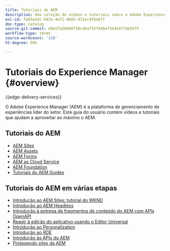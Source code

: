 ```yaml
---
title: Tutoriais do AEM
description: Uma coleção de vídeos e tutoriais sobre o Adobe Experience Manager.
exl-id: fe83a2dc-b43a-4e71-9b03-d31ec4f6a6ff
doc-type: Catalog
source-git-commit: e0e57a56090f38c4baf357946ef35d1477ab5675
workflow-type: tm+mt
source-wordcount: '118'
ht-degree: 68%

---
```


# Tutoriais do Experience Manager {#overview}

{{edge-delivery-services}}

O Adobe Experience Manager (AEM) é a plataforma de gerenciamento de experiências líder do setor. Este guia do usuário contém vídeos e tutoriais que ajudam a aproveitar ao máximo o AEM.

## Tutoriais do AEM

+ [AEM Sites](https://experienceleague.adobe.com/pt-br/docs/experience-manager-learn/sites/overview)
+ [AEM Assets](https://experienceleague.adobe.com/pt-br/docs/experience-manager-learn/assets/overview)
+ [AEM Forms](https://experienceleague.adobe.com/pt-br/docs/experience-manager-learn/forms/overview)
+ [AEM as Cloud Service](https://experienceleague.adobe.com/pt-br/docs/experience-manager-learn/cloud-service/overview)
+ [AEM Foundation](https://experienceleague.adobe.com/docs/experience-manager-learn/foundation/overview.html?lang=pt-BR)
+ [Tutoriais do AEM Guides](https://experienceleague.adobe.com/pt-br/docs/experience-manager-guides/using/overview)

## Tutoriais do AEM em várias etapas

+ [Introdução ao AEM Sites: tutorial do WKND](https://experienceleague.adobe.com/docs/experience-manager-learn/getting-started-wknd-tutorial-develop/overview.html?lang=pt-BR)
+ [Introdução ao AEM Headless](https://experienceleague.adobe.com/pt-br/docs/experience-manager-learn/getting-started-with-aem-headless/overview)
+ [Introdução à entrega de fragmentos de conteúdo do AEM com APIs OpenAPI](https://experienceleague.adobe.com/pt-br/docs/experience-manager-learn/getting-started-with-aem-headless/open-api/basic/overview)
+ [Reagir à edição do aplicativo usando o Editor Universal](https://experienceleague.adobe.com/pt-br/docs/experience-manager-learn/cloud-service/developing/universal-editor/react-app-editing/overview)
+ [Introdução ao Personalization](https://experienceleague.adobe.com/pt-br/docs/experience-manager-learn/cloud-service/personalization/overview)
+ [Introdução ao RDE](https://experienceleague.adobe.com/pt-br/docs/experience-manager-learn/cloud-service/developing/rde/overview)
+ [Introdução às APIs do AEM](https://experienceleague.adobe.com/pt-br/docs/experience-manager-learn/cloud-service/aem-apis/overview)
+ [Protegendo sites da AEM](https://experienceleague.adobe.com/pt-br/docs/experience-manager-learn/cloud-service/security/traffic-filter-and-waf-rules/overview)
